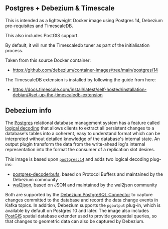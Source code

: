 ## Postgres + Debezium & Timescale

This is intended as a lightweight Docker image using Postgres 14, Debezium pre-requisites and TimescaleDB.

This also includes PostGIS support.

By default, it will run the Timescaledb tuner as part of the initialisation process.

Taken from this source Docker container:

* https://github.com/debezium/container-images/tree/main/postgres/14

The TimescaleDB extension is installed by following the guide from here:

* https://docs.timescale.com/install/latest/self-hosted/installation-debian/#set-up-the-timescaledb-extension


## Debezium info

The [Postgres](https://www.postgresql.org) relational database management system has a feature called [logical decoding](https://www.postgresql.org/docs/14/static/logicaldecoding-explanation.html) that allows clients to extract all persistent changes to a database's tables into a coherent, easy to understand format which can be interpreted without detailed knowledge of the database's internal state. An output plugin transform the data from the write-ahead log's internal representation into the format the consumer of a replication slot desires.

This image is based upon [`postgres:14`](https://hub.docker.com/_/postgres/) and adds two logical decoding plug-ins:

* [postgres-decoderbufs](https://github.com/debezium/), based on Protocol Buffers and maintained by the Debezium community
* [wal2json](https://github.com/eulerto/wal2json), based on JSON and maintained by the wal2json community

Both are supported by the [Debezium PostgreSQL Connector](http://debezium.io/docs/connectors/postgresql/) to capture changes committed to the database and record the data change events in Kafka topics.
In addition, Debezium supports the `pgoutput` plug-in, which is available by default on Postgres 10 and later.
The image also includes [PostGIS](http://www.postgis.net) spatial database extender used to provide geospatial queries, so that changes to geometric data can also be captured by Debezium.
